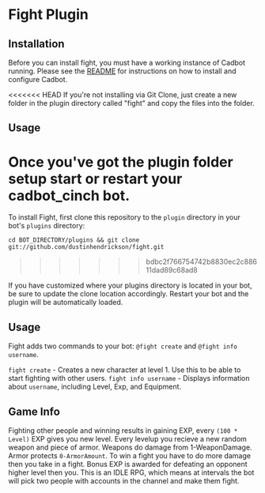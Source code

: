 # Fight Plugin



## Installation

Before you can install fight, you must have a working instance of Cadbot running.  Please see the [README](https://github.com/cadwallion/cadbot_cinch)
for instructions on how to install and configure Cadbot.

<<<<<<< HEAD
If you're not installing via Git Clone, just create a new folder in the plugin directory called "fight" and copy the files into the folder.

Usage
----

Once you've got the plugin folder setup start or restart your cadbot_cinch bot.
=======
To install Fight, first clone this repository to the `plugin` directory in your bot's `plugins` directory:

```
cd BOT_DIRECTORY/plugins && git clone git://github.com/dustinhendrickson/fight.git 
```
>>>>>>> bdbc2f766754742b8830ec2c88611dad89c68ad8

If you have customized where your plugins directory is located in your bot, be sure to update the clone 
location accordingly. Restart your bot and the plugin will be automatically loaded.

## Usage

Fight adds two commands to your bot: `@fight create` and `@fight info username`.

`fight create` - Creates a new character at level 1.  Use this to be able to start fighting with other users.
`fight info username` - Displays information about `username`, including Level, Exp, and Equipment.

## Game Info

Fighting other people and winning results in gaining EXP, every `(100 * Level)` EXP gives you new level. Every 
levelup you recieve a new random weapon and piece of armor. Weapons do damage from 1-WeaponDamage. Armor 
protects `0-ArmorAmount`. To win a fight you have to do more damage then you take in a fight. Bonus EXP 
is awarded for defeating an opponent higher level then you. This is an IDLE RPG, which means at 
intervals the bot will pick two people with accounts in the channel and make them fight.
